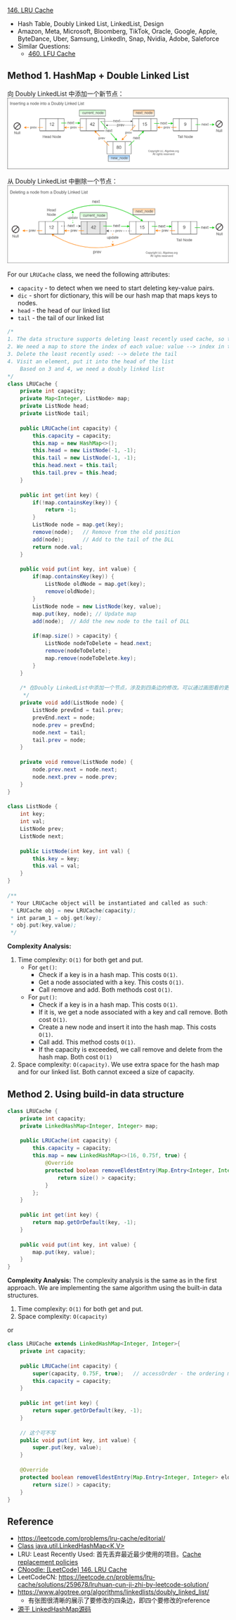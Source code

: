 [146. LRU Cache](https://leetcode.com/problems/lru-cache/)

* Hash Table, Doubly Linked List, LinkedList, Design
* Amazon, Meta, Microsoft, Bloomberg, TikTok, Oracle, Google, Apple, ByteDance, Uber, Samsung, LinkedIn, Snap, Nvidia, Adobe, Saleforce
* Similar Questions:
  * [460. LFU Cache](https://leetcode.com/problems/lfu-cache/)


## Method 1. HashMap + Double Linked List
向 Doubly LinkedList 中添加一个新节点：
![](images/Insert_Doubly_Linked_List.png)

从 Doubly LinkedList 中删除一个节点：
![](images/Delete_Doubly_Linked_List.png)

For our `LRUCache` class, we need the following attributes:
* `capacity` - to detect when we need to start deleting key-value pairs.
* `dic` - short for dictionary, this will be our hash map that maps keys to nodes.
* `head` - the head of our linked list
* `tail` - the tail of our linked list

```Java
/*
1. The data structure supports deleting least recently used cache, so the elements should be saved in an ordered way. --> list
2. We need a map to store the index of each value: value --> index in the list
3. Delete the least recently used: --> delete the tail
4. Visit an element, put it into the head of the list
    Based on 3 and 4, we need a doubly linked list
*/
class LRUCache {
    private int capacity;
    private Map<Integer, ListNode> map;
    private ListNode head;
    private ListNode tail;

    public LRUCache(int capacity) {
        this.capacity = capacity;
        this.map = new HashMap<>();
        this.head = new ListNode(-1, -1);
        this.tail = new ListNode(-1, -1);
        this.head.next = this.tail;
        this.tail.prev = this.head;
    }
    
    public int get(int key) {
        if(!map.containsKey(key)) {
            return -1;
        }
        ListNode node = map.get(key);
        remove(node);   // Remove from the old position
        add(node);      // Add to the tail of the DLL
        return node.val;
    }
    
    public void put(int key, int value) {
        if(map.containsKey(key)) {
            ListNode oldNode = map.get(key);
            remove(oldNode);
        }
        ListNode node = new ListNode(key, value);
        map.put(key, node); // Update map
        add(node);  // Add the new node to the tail of DLL
        
        if(map.size() > capacity) {
            ListNode nodeToDelete = head.next;
            remove(nodeToDelete);
            map.remove(nodeToDelete.key);
        }
    }

    /* 在Doubly LinkedList中添加一个节点，涉及到四条边的修改。可以通过画图看的更清晰
     */
    private void add(ListNode node) {
        ListNode prevEnd = tail.prev;
        prevEnd.next = node;
        node.prev = prevEnd;
        node.next = tail;
        tail.prev = node;
    }

    private void remove(ListNode node) {
        node.prev.next = node.next;
        node.next.prev = node.prev;
    }
}

class ListNode {
    int key;
    int val;
    ListNode prev;
    ListNode next;

    public ListNode(int key, int val) {
        this.key = key;
        this.val = val;
    }
}

/**
 * Your LRUCache object will be instantiated and called as such:
 * LRUCache obj = new LRUCache(capacity);
 * int param_1 = obj.get(key);
 * obj.put(key,value);
 */
```
**Complexity Analysis:**
1. Time complexity: `O(1)` for both get and put.
    * For `get()`:
        * Check if a key is in a hash map. This costs `O(1)`.
        * Get a node associated with a key. This costs `O(1)`.
        * Call remove and add. Both methods cost `O(1)`.
    * For `put()`:
        * Check if a key is in a hash map. This costs `O(1)`.
        * If it is, we get a node associated with a key and call remove. Both cost `O(1)`.
        * Create a new node and insert it into the hash map. This costs `O(1)`.
        * Call add. This method costs `O(1)`.
        * If the capacity is exceeded, we call remove and delete from the hash map. Both cost `O(1)`
2. Space complexity: `O(capacity)`.  We use extra space for the hash map and for our linked list. Both cannot exceed a size of capacity.


## Method 2. Using build-in data structure
```Java
class LRUCache {
    private int capacity;
    private LinkedHashMap<Integer, Integer> map;

    public LRUCache(int capacity) {
        this.capacity = capacity;
        this.map = new LinkedHashMap<>(16, 0.75f, true) {
            @Override
            protected boolean removeEldestEntry(Map.Entry<Integer, Integer> eldest) {
                return size() > capacity;
            }
        };
    }
    
    public int get(int key) {
        return map.getOrDefault(key, -1);
    }
    
    public void put(int key, int value) {
        map.put(key, value);
    }
}
```
**Complexity Analysis:**
The complexity analysis is the same as in the first approach. We are implementing the same algorithm using the built-in data structures.
1. Time complexity: `O(1)` for both get and put.
2. Space complexity: `O(capacity)`

or
```java
class LRUCache extends LinkedHashMap<Integer, Integer>{
    private int capacity;
    
    public LRUCache(int capacity) {
        super(capacity, 0.75F, true);   // accessOrder - the ordering mode - true for access-order, false for insertion-order
        this.capacity = capacity;
    }

    public int get(int key) {
        return super.getOrDefault(key, -1);
    }

    // 这个可不写
    public void put(int key, int value) {
        super.put(key, value);
    }

    @Override
    protected boolean removeEldestEntry(Map.Entry<Integer, Integer> eldest) {
        return size() > capacity; 
    }
}
```

## Reference
* https://leetcode.com/problems/lru-cache/editorial/
* [Class java.util.LinkedHashMap<K,V>](https://docs.oracle.com/en/java/javase/17/docs/api/java.base/java/util/LinkedHashMap.html)
* LRU: Least Recently Used: 首先丢弃最近最少使用的项目。[Cache replacement policies](https://en.wikipedia.org/wiki/Cache_replacement_policies#LRU)
* [CNoodle: [LeetCode] 146. LRU Cache](https://www.cnblogs.com/cnoodle/p/12388160.html)
* LeetCodeCN: https://leetcode.cn/problems/lru-cache/solutions/259678/lruhuan-cun-ji-zhi-by-leetcode-solution/
* https://www.algotree.org/algorithms/linkedlists/doubly_linked_list/
  * 有张图很清晰的展示了要修改的四条边，即四个要修改的reference
* [源于 LinkedHashMap源码](https://leetcode.cn/problems/lru-cache/solutions/1/yuan-yu-linkedhashmapyuan-ma-by-jeromememory/)